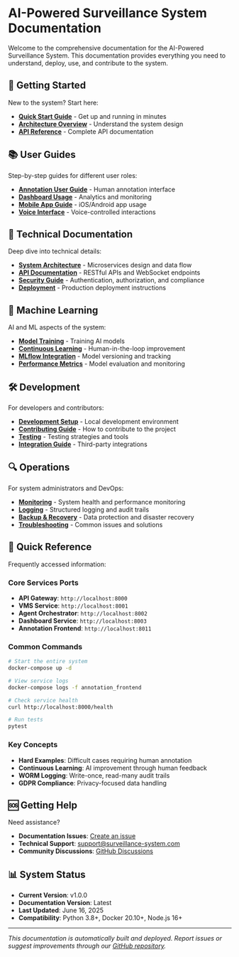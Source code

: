 # AI-Powered Surveillance System Documentation

Welcome to the comprehensive documentation for the AI-Powered Surveillance System. This documentation provides everything you need to understand, deploy, use, and contribute to the system.

## 🚀 Getting Started

New to the system? Start here:

- **[Quick Start Guide](quickstart.md)** - Get up and running in minutes
- **[Architecture Overview](architecture.md)** - Understand the system design
- **[API Reference](api.md)** - Complete API documentation

## 📚 User Guides

Step-by-step guides for different user roles:

- **[Annotation User Guide](annotation_user_guide.md)** - Human annotation interface
- **[Dashboard Usage](dashboard-guide.md)** - Analytics and monitoring
- **[Mobile App Guide](mobile-guide.md)** - iOS/Android app usage
- **[Voice Interface](voice-guide.md)** - Voice-controlled interactions

## 🔧 Technical Documentation

Deep dive into technical details:

- **[System Architecture](architecture.md)** - Microservices design and data flow
- **[API Documentation](api.md)** - RESTful APIs and WebSocket endpoints
- **[Security Guide](security.md)** - Authentication, authorization, and compliance
- **[Deployment](deployment.md)** - Production deployment instructions

## 🤖 Machine Learning

AI and ML aspects of the system:

- **[Model Training](ml-training.md)** - Training AI models
- **[Continuous Learning](continuous_learning/)** - Human-in-the-loop improvement
- **[MLflow Integration](mlflow-quickstart.md)** - Model versioning and tracking
- **[Performance Metrics](ml-metrics.md)** - Model evaluation and monitoring

## 🛠️ Development

For developers and contributors:

- **[Development Setup](dev-setup.md)** - Local development environment
- **[Contributing Guide](contributing.md)** - How to contribute to the project
- **[Testing](testing.md)** - Testing strategies and tools
- **[Integration Guide](integration.md)** - Third-party integrations

## 🔍 Operations

For system administrators and DevOps:

- **[Monitoring](monitoring.md)** - System health and performance monitoring
- **[Logging](logging.md)** - Structured logging and audit trails
- **[Backup & Recovery](backup.md)** - Data protection and disaster recovery
- **[Troubleshooting](troubleshooting.md)** - Common issues and solutions

## 📖 Quick Reference

Frequently accessed information:

### Core Services Ports
- **API Gateway**: `http://localhost:8000`
- **VMS Service**: `http://localhost:8001`
- **Agent Orchestrator**: `http://localhost:8002`
- **Dashboard Service**: `http://localhost:8003`
- **Annotation Frontend**: `http://localhost:8011`

### Common Commands
```bash
# Start the entire system
docker-compose up -d

# View service logs
docker-compose logs -f annotation_frontend

# Check service health
curl http://localhost:8000/health

# Run tests
pytest
```

### Key Concepts
- **Hard Examples**: Difficult cases requiring human annotation
- **Continuous Learning**: AI improvement through human feedback
- **WORM Logging**: Write-once, read-many audit trails
- **GDPR Compliance**: Privacy-focused data handling

## 🆘 Getting Help

Need assistance?

- **Documentation Issues**: [Create an issue](https://github.com/your-org/surveillance-system/issues)
- **Technical Support**: support@surveillance-system.com
- **Community Discussions**: [GitHub Discussions](https://github.com/your-org/surveillance-system/discussions)

## 📊 System Status

- **Current Version**: v1.0.0
- **Documentation Version**: Latest
- **Last Updated**: June 16, 2025
- **Compatibility**: Python 3.8+, Docker 20.10+, Node.js 16+

---

*This documentation is automatically built and deployed. Report issues or suggest improvements through our [GitHub repository](https://github.com/your-org/surveillance-system).*
